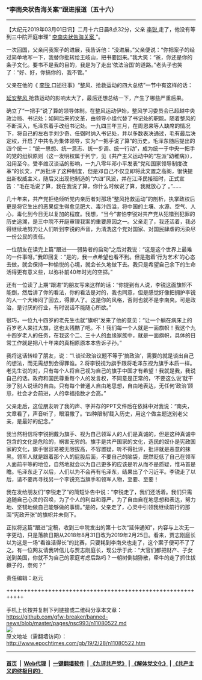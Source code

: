 ### “李南央状告海关案”跟进报道（五十六）
------------------------

<p>
 【大纪元2019年03月01日讯】二月十六日晨8点32分，父亲
 <a href="http://www.epochtimes.com/gb/tag/%E6%9D%8E%E9%94%90.html">
  李锐
 </a>
 走了，他没有等到三中院开庭审理“
 <a href="http://www.epochtimes.com/gb/tag/%E6%9D%8E%E5%8D%97%E5%A4%AE%E7%8A%B6%E5%91%8A%E6%B5%B7%E5%85%B3%E6%A1%88.html">
  李南央状告海关案
 </a>
 ”。
</p>
<p>
 一次回国，父亲问我案子的进展，我告诉他：“没进展。”父亲便说：“你把案子的经过简单地写一下，我替你批转给王岐山，把书要回来。”我大笑：“爸，你还是你的条子文化。要书不是我的目的，我是为了走出‘依法治国’的道路。”老头子也笑了：“好、好，你搞你的，我不管。”
</p>
<p>
 父亲在他的《
 <a href="http://www.epochtimes.com/gb/tag/%E6%9D%8E%E9%94%90.html">
  李锐
 </a>
 口述往事》“整风、抢救运动的四大总结”一节中有这样的话：
</p>
<p>
 <a href="http://www.epochtimes.com/gb/tag/%E5%BB%B6%E5%AE%89%E6%95%B4%E9%A3%8E.html">
  延安整风
 </a>
 抢救运动的影响太大了，最后还想总结一下，产生了哪些严重后果。
</p>
<p>
 确立了“一把手”说了算的领导体制。在整风运动伊始，整风学习委员会已超越中央政治局、书记处；如同后来的文革，由领导小组代替了书记处的职能。随着整风的不断深入，毛泽东着手改组书记处。一九四三年三月，在周恩来等人缺席的情况下，将自己的左右手刘少奇、任弼时纳入书记处，并以多数表决通过，毛有最后决定权，开启了中共名为集体领导，实为“一把手说了算”的历史。毛泽东随后提出的四个统一：“统一思想、统一意志、统一步调、统一行动”，成为统一于中央一把手的党的组织原则（这一发明权属于列宁，见《共产主义运动中的“左派”幼稚病》），沿用至今。受李维汉谈话的影响，一九八零年邓小平发表“党和国家领导制度改革”的长文，严厉批评了这种制度，但是邓自己不仅立即将此文置之高阁，很快提出新权威主义，随后又出现他制造的“六四”风波，并在江泽民接班时，正式宣告：“毛在毛说了算，我在我说了算，你什么时候说了算，我就放心了 。”……
</p>
<p>
 几十年来，共产党拒绝倾听党内亲历者对那场“整风抢救运动”的剖析，执掌政权后更是将它生出的恶果促生得愈见肥大、毒汁四溢，将中国的土壤、水源、空气、人心，毒化到今日无以复加的程度。我想，“当今”害怕李锐对共产党从犯错到犯罪的历史追溯，是三中院不开庭审理我案的重要原因之一。父亲走了，我还活着，我必得继续地努力让人们听到李锐的声音，为清洗这个党对国家、对国民肆虐的污染尽一份公民的责任。
</p>
<p>
 一位朋友在读完上篇“跟进——弱势者的启动”之后对我说：“这是这个世界上最难的一件事呀。”我即回复：“是的，我一点希望也看不到。但是抱着‘行为艺术’的心态去做，就会保持一种愉悦的心境，就会长久地做下去。我只是希望自己余下的生命活得更有意义些，以弥补前40年时光的空掷。”
</p>
<p>
 还有一位读了上期“跟进”的朋友写来这样的话：“你提到有人说，李锐这面旗帜不能倒，然后讲了你的看法，你的看法是对的，我也同意，但是感觉好像把拥护李锐的人一个大棒闷了回去，得罪人了。这是你的风格，否则也就不是李南央。可是政治，是讨厌的行业，有时说话不能随心所欲。”
</p>
<p>
 很巧，一位九十四岁的老先生也就“旗帜”发来了他的意见：“让一个躺在病床上的百岁老人来扛大旗，这也太残酷了吧。不！我们每一个人就是一面旗帜！我这个九十四岁老人的任务，在我这个二、三十人的血缘家族中，就是一面旗帜，具体的日常工作就是把八十年来的真相原原本本告诉子孙。”
</p>
<p>
 我将这话转给了朋友，说：“1.谈论政治议题不等于‘搞政治’，需要的就是谈出自己的想法，而无需想到会得罪谁。2.将李锐视为旗手跟将毛泽东视为旗手本质一样。老先生说的对，只有每个人将自己视为自己的旗手中国才有希望！我就是我，我说自己的话。政府和国民尊重每个人的发言权，不同意是正常的，‘不要这么说’就干涉了别人说话的自由。只有每个普通人自由地思想，自由地表达，无任何‘政治’顾忌，社会才会前进，人的幸福指数才会高。”
</p>
<p>
 父亲走后，这位朋友听了我的声、字并存的PPT文件后在依妹中对我说：“南央，文章看了，声音听了，眼泪撒了。‘四种限制’载入历史，用这个做主题送别老父亲，是最好的纪念。”
</p>
<p>
 我当然相信将李锐拥戴为旗手、视为自己领军人的人们是真诚的，但是这种真诚中包含的文化是危险的，祸害无穷的。旗手是共产国家的文化，选民的奴仆是宪政国家的文化，旗手很容易被无限拔高，不容置疑，听不得批评，批评就是恶意的抹黑。领军人就是跟着那个人的屁股后面，不要自己的脑袋，既然贬低了自己在领军人面前平等的地位，自然地就会以为自己更多的应该是听从而不是质疑，惟马首是瞻。毛泽东走了以后，人们以为不会再有毛泽东，结果出了个习近平。李锐走了以后，请不要再寻找另一个李锐充当旗手和领军人物，至要、至要！
</p>
<p>
 我在发给朋友们“李锐走了”的简短讣告中说：“李锐走了，我们还活着。我们只需追随自己心灵的召唤，为了个人的利益和尊严，为了自由自在地思想和表达，努力地、坚韧地做自己能够做的事情。”是的，父亲走了，心灵中引领我继续前行的那面“宪政开张”的旗帜并未倒下。
</p>
<p>
 正拟将这篇“跟进”定稿，收到三中院发出的第十七次“延伸通知”，内容与上次无一字更动，只是落款日期从2018年8月31日改为2019年2月25日。看来，贾志刚庭长以为这是一场“看谁活得长”的比赛，只要耗到李南央也走了，这个案子便可不了了之。有一位网友请我转信儿与贾志刚庭长，现公示于此：“大官们都把财产、子女送到美国，你就不为自己的家庭考虑后路吗？一朝树倒猢狲散，牵牛的走了抓住拔橛子的，奈何？”
</p>
<p>
 责任编辑：赵元
</p>

+++++++++++++++++++++++++++++++++++++++++++++++++++++++++++<br/><br/>
手机上长按并复制下列链接或二维码分享本文章：<br/>
https://github.com/gfw-breaker/banned-news/blob/master/pages/nsc993/n11080522.md <br/>
<a href='https://github.com/gfw-breaker/banned-news/blob/master/pages/nsc993/n11080522.md'><img src='https://github.com/gfw-breaker/banned-news/blob/master/pages/nsc993/n11080522.md.png'/></a> <br/>
原文地址（需翻墙访问）：http://www.epochtimes.com/gb/19/2/28/n11080522.htm


------------------------
#### [首页](https://github.com/gfw-breaker/banned-news/blob/master/README.md) &nbsp;|&nbsp; [Web代理](https://github.com/labour-camp/helloworld) &nbsp;|&nbsp; [一键翻墙软件](https://github.com/gfw-breaker/nogfw/blob/master/README.md) &nbsp;| [《九评共产党》](https://github.com/gfw-breaker/9ping.md/blob/master/README.md#九评之一评共产党是什么) | [《解体党文化》](https://github.com/gfw-breaker/jtdwh.md/blob/master/README.md) | [《共产主义的终极目的》](https://github.com/gfw-breaker/gczydzjmd.md/blob/master/README.md)

